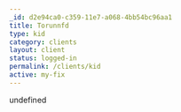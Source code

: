 ```yaml
---
_id: d2e94ca0-c359-11e7-a068-4bb54bc96aa1
title: Torunnfd
type: kid
category: clients
layout: client
status: logged-in
permalink: /clients/kid
active: my-fix
---
```

undefined
